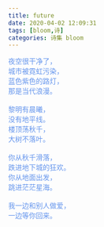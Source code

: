 ```yaml
---
title: future
date: 2020-04-02 12:09:31
tags: [bloom,诗]
categories: 诗集 bloom
---
```

<span style="color: cornflowerblue"> 
夜空很干净了，<br>
城市被霓虹污染，<br>
蓝色紫色的路灯，<br>
那是当代浪漫。<br><br>
黎明有晨曦，<br>
没有地平线。<br>
楼顶荡秋千，<br>
大树不落叶。<br><br>
你从秋千滑落，<br>
跌进地下城的狂欢。<br>
你从地面出发，<br>
跳进茫茫星海。<br><br>
我一边和别人做爱，<br>
一边等你回来。<br><br>
</span>

